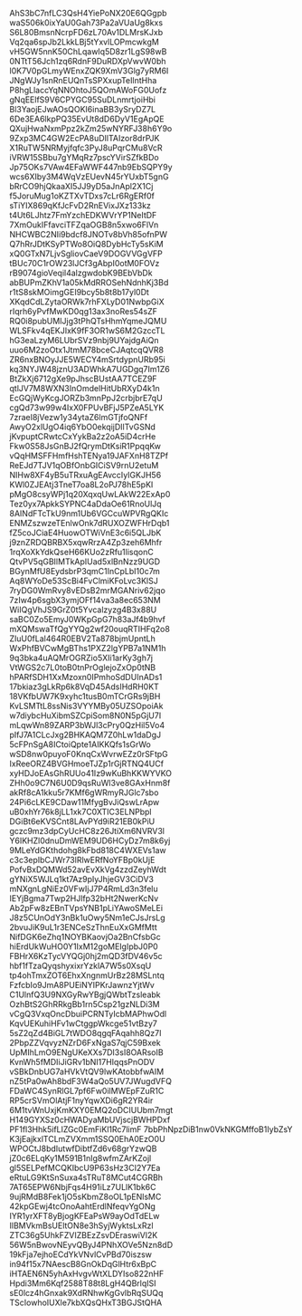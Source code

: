 AhS3bC7nfLC3QsH4YiePoNX20E6QGgpb
waS506k0ixYaU0Gah73Pa2aVUaUg8kxs
S6L80BmsnNcrpFD6zL70Av1DLMrsKJxb
Vq2qa6spJb2LkkLBj5tYxvlLOPmcwkgM
vH5GW5nnK50ChLqawIq5D8zr1LgS98wB
0NTtT56Jch1zq6RdnF9DuRDXpVwvW0bh
l0K7V0pGLmyWEnxZQK9XmV3Glg7yRM6I
JNgWJy1snRnEUQnTsSPXxupTeIlntHha
P8hgLlaccYqNNOhtoJ5QOmAWoFG0Uofz
gNqEElfS9V6CPYGC95SuDLnmrtjoiHbi
Bl3YaojEJwAOsQOKI6inaBB3ySryDZ7L
6De3EA6lkpPQ35EvUt8dD6DyV1EgApQE
QXujHwaNxmPpz2kZm25wNYRFJ38h6Y9o
9Zxp3MC4GW2EcPA8uDIlTAIzor8drPJK
X1RuTW5NRMyjfqfc3PyJ8uPqrCMu8VcR
iVRW15SBbu7gYMqRz7pscYVirSZfkBDo
Jp75OKs7VAw4EFaWWF447nb9EbSQPY9y
wcs6XIby3M4WqVzEUevN45rYUxbT5gnG
bRrCO9hjQkaaXI5JJ9yD5aJnApl2X1Cj
f5JoruMug1oKZTXvTDxs7cLr6RgERf0f
sTiYIX869qKfJcFvD2RnEVixJXz133kz
t4Ut6LJhtz7FmYzchEDKWVrYP1NeItDF
7XmOukIFfavciTFZqaOGB8n5xwo6FlVn
NHCWBC2NIi9bdcf8JNOTv8bVh85ofnPW
Q7hRrJDtKSyPTWo8OiQ8DybHcTy5sKiM
xQ0GTxN7LjvSgliovCaeV9DOGVVGgVFP
tBUc70C1rOW23lJCf3gAbpI0otM0FOVz
rB9074gioVeqil4alzgwdobK9BEbVbDk
abBUPmZKhV1a05kMdRROSehNdnhKj3Bd
r1tS8skMOimgGEI9bcy5b8t8b17yl0Dt
XKqdCdLZytaORWk7rhFXLyD01NwbpGiX
rIqrh6yPvfMwKD0qg13ax3noRes54sZF
RQ0i8pubUMIJjg3tPhQTsHhmYqmeJQMU
WLSFkv4qEKJIxK9fF3OR1wS6M2GzccTL
hG3eaLzyM6LUbrSVz9nbj9UYajdgAiQn
uuo6M2zoOtx1JtmM78bceCJAqtcqQVR8
ZR6nxBNOyJJE5WECY4mSrtdypnURb95i
kq3NYJW48jznU3ADWhkA7UGDgq7Im1Z6
BtZkXj6712gXe9pJhscBUstAA7TCEZ9F
qtlJV7M8WXN3InOmdelHitUbRXyD4k1n
EcGQjWyKcgJORZb3mnPpJ2crbjbrE7qU
cgQd73w99w4IxX0FPUvBFjJ5PZeA5LYK
7zraeI8jVezw1y34ytaZ6lmGTjfoQNFf
AwyO2xlUgO4iq6YbO0ekqijDIlTvGSNd
jKvpuptCRwtcCxYykBa2z2oA5iD4crHe
Fkw0S58JsGnBJ2fQrymDtKsiR1PpqqKw
vQqHMSFFHmfHshTENya19JAFXnH8TZPf
ReEJd7TJV1qOBfOnbGICiSV9rnU2etuM
NIHw8XF4yB5uTRxuAgEAvccIyIGKJH56
KWl0ZJEAtj3TneT7oa8L2oPJ78hE5pKI
pMgO8csyWPj1q20XqxqUwLAkW22ExAp0
Tez0yx7ApkkSYPNC4aDdaOe61RnoUlJq
8AINdFTcTkU9nm1Ub6VGCcuWPVRgQKIc
ENMZszwzeTEnlwOnk7dRUXOZWFHrDqb1
fZ5coJCiaE4HuowOTWiVnE3c6i5QLJbK
j9znZRDQBRBX5xqwRrzA4Zp3zeh6Mhfr
1rqXoXkYdkQseH66KUo2zRfu1lisqonC
QtvPV5qGBIlMTkApIUad5xlBnNzz9UGD
BGynMfU8EydsbrP3qmC1InCpLbI10c7m
Aq8WYoDe53ScBi4FvClmiKFoLvc3KlSJ
7ryDG0WmRvy8vEDsB2mrMGANriv62jqo
7zIw4p6sgbX3ymjOFf14va3a8ec653NM
WiIQgVhJS9GrZ0t5Yvcalzyzg4B3x88U
saBC0Zo5EmyJ0WKpGpG7h83aJf4b9hvf
mXQMswaTfQgYYQg2wf20ouqRTIHFq2o8
ZIuU0fLal464R0EBV2Ta878bjmUpntLh
WxPhfBVCwMgBThs1PXZ2lgYPB7a1NM1h
9q3bka4uAQMrOGRZio5XIi1arKy3gh7j
VtWGS2c7L0toB0tnPrOglejoZxOp0tNB
hPARfSDH1XxMzoxn0IPmhoSdDUInADs1
17bkiaz3gLkRp6k8VqD45AdsIHdRH0KT
18VKfbUW7K9xyhc1tusB0mTCrGRs9jBH
KvLSMTtL8ssNis3VYYMBy05UZSOpoiAk
w7diybcHuXibmSZCpiSom8N0N5pGjU7I
mLqwWn89ZARP3bWJl3cPry0QzHil5Vo4
pIfJ7A1CLcJxg2BHKAQM7Z0hLw1daDgJ
5cFPnSgA8ICtoiQpte1AIKKQfs1sGrWo
wSD8nw0puyoF0KnqCxWvrwEZz0rSFtpG
IxReeORZ4BVGHmoeTJZp1rGjRTNQ4UCf
xyHDJoEAsGhRUUo41Iz9wKuBhKKWYVKO
ZHh0o9C7N6U0D9qsRuWl3ve8GAxHnm8f
akRf8cA1kku5r7KMf6gWRmyRJGlc7sbo
24Pi6cLKE9CDaw11MfygBvJiQswLrApw
uB0xhYr76k8jLL1xk7C0XTIC3ELNPbpl
DGiBt6eKVSCnt8LAvPYd9iR21EB0kPiU
gczc9mz3dpCyUcHC8z26JtiXm6NVRV3l
Y6IKHZl0dnuDmWEM9UD6HCyDz7m8k6yj
9MLeYdGKthdohg8kFbd818C4WXEVs1aw
c3c3epIbCJWr73lRlwERfNoYFBp0kUjE
PofvBxDQMWd52avEvXkVg4zzdZeyhWdt
gYNiX5WJLq1kt7Az9pIyJhjeGV3CiDV3
mNXgnLgNiEz0VFwIjJ7P4RmLd3n3felu
IEYjBgma7Twp2HJlfp32bHt2NwerKcNv
Ab2pFw8zEBnTVpsYNB1pLiYAwoSMeLEi
J8z5CUnOdY3nBk1uOwy5Nm1eCJsJrsLg
2bvuJiK9uL1r3ENCeSzThnEuXxGMfMtt
NifDGK6eZhq1NOYBKaovjOa2BnCfsbGc
hiErdUkWuHO0Y1IxM12goMEIgIpbJ0P0
FBHrX6KzTycVYQGj0hj2mQD3fDV46v5c
hbf1fTzaQyqshyxixrYzklA7W5s0XsqU
tp4ohTmxZOT6EhxXngnmUrBz28MSLntq
FzfcbIo9JmA8PUEiNYIPKrJawnzYjtWv
C1UlnfQ3U9NXGyRwYBgjQWbtTzsleabk
OzhBtS2GhRRkgBb1rn5Csp21gzNLDi3M
vCgQ3VxqOncDbuiPCRNTyIcbMAPhwOdl
KqvUEKuhiHFv1wCtggpWkcge51vtBzy7
5sZ2qZd4BiGL7tWDO8qgqFAqahh8Qz7I
2PbpZZVqvyzNZrD6FxNgaS7qjC59Bxek
UpMIhLmO9ENgUKeXXs7DI3sI8OARsoIB
KvnWh5fMDIiJiGRv1bNI17HIqqsPnODV
vSBkDnbUG7aHVkVtQV9lwKAtobbfwAIM
nZ5tPa0wAh8bdF3W4aQo5UV7JWugdVFQ
FDaWC4SynRlGL7pf6Fw0ilMWEpFZuR1C
RP5crSVmOlAtjF1nyYqwXDi6gR2YR4ir
6M1tvWnUxjKmKXY0EMQ2oDCIUUbm7mgt
H149GYXSz0cHWADyaMbUVjscjBWHPDxf
PF1fl3Hhk5ifLIZGc0EmFiKl1Rc7limF
7bbPhNpzDiB1nw0VkNKGMffoB1IybZsY
K3jEajkxlTCLmZVXmm1SSQ0EhA0EzO0U
WPOCtJ8bdIutwfDibtfZd6v68grYzwQB
jZ0c6ELqKy1M591B1nIg8wfmZArKZojl
gl5SELPefMCQKIbcU9P63sHz3CI2Y7Ea
eRtuLG9KtSnSuxa4sTRuT8MCut4CGRBh
7AT65EPW6NbjFqs4H91iLz7ULlK1bk6C
9ujRMdB8Fek1jO5sKbmZ8oOL1pENlsMC
42kpGEwj4tcOnoAahtErdlNfeqvYgONg
IYR1yrXFT8yBjogKFEaPsW9ayOdTdELw
IlBMVkmBsUEltON8e3hSyjWyktsLxRzl
ZTC36g5UhkFZVIZBEzZsvDEraswiVl2K
56W5nBwovNEyvQByJ4PNhXOVe5Nzn8dD
19kFja7ejhoECdYkVNvlCvPBd70iszsw
in94f15x7NAescB8GnOkDqGlHtr6xBpC
iHTAEN6N5yhAxHvgvWtXLDYIso822nHF
Hpdi3Mm6Kqf2588T88t8LgH4QBrlqISI
sE0lcz4hGnxak9XdRNhwKgGvlbRqSUQq
TScIowhoIUXle7kbXQsQHxT3BGJStQHA
